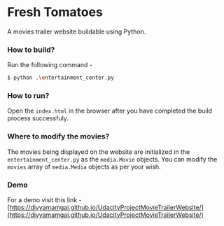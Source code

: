 # Fresh Tomatoes

A movies trailer website buildable using Python.

### How to build?

Run the following command -
```sh
$ python .\entertainment_center.py
```

### How to run?

Open the `index.html` in the browser after you have completed the build process successfuly.

### Where to modify the movies?

The movies being displayed on the website are initialized in the `entertainment_center.py` as the `media.Movie` objects.
You can modify the `movies` array of `media.Media` objects as per your wish.

### Demo

For a demo visit this link - [https://divyamamgai.github.io/UdacityProjectMovieTrailerWebsite/](https://divyamamgai.github.io/UdacityProjectMovieTrailerWebsite/)